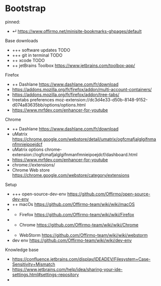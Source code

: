 [comment]: <> (When installing a new computer, this handy page contains all the lings I need)

# Bootstrap

pinned:
- ↵ https://www.offirmo.net/minisite-bookmarks-ghpages/default

Base downloads
- +++ software updates TODO
- +++ git in terminal TODO
- ++ xcode TODO
- ++ jetBrains Toolbox https://www.jetbrains.com/toolbox-app/


Firefox
- ++ Dashlane https://www.dashlane.com/fr/download
- https://addons.mozilla.org/fr/firefox/addon/multi-account-containers/
- https://addons.mozilla.org/fr/firefox/addon/tree-tabs/
- treetabs preferences moz-extension://dc3d4e33-d50b-8148-9152-d074a83635bb/options/options.html
- https://www.mrfdev.com/enhancer-for-youtube


Chrome
- ++ Dashlane https://www.dashlane.com/fr/download
- uMatrix https://chrome.google.com/webstore/detail/umatrix/ogfcmafjalglgifnmanfmnieipoejdcf
- uMatrix options chrome-extension://ogfcmafjalglgifnmanfmnieipoejdcf/dashboard.html
- https://www.mrfdev.com/enhancer-for-youtube
- chrome://extensions/
- Chrome Web store https://chrome.google.com/webstore/category/extensions


Setup
- +++ open-source-dev-env https://github.com/Offirmo/open-source-dev-env
- ++ macOs https://github.com/Offirmo-team/wiki/wiki/macOS
- + Firefox https://github.com/Offirmo-team/wiki/wiki/Firefox
- + Chrome https://github.com/Offirmo-team/wiki/wiki/Chrome
- + WebStorm https://github.com/Offirmo-team/wiki/wiki/webstorm
- dev env https://github.com/Offirmo-team/wiki/wiki/dev-env


Knowledge base
- https://confluence.jetbrains.com/display/IDEADEV/Filesystem+Case-Sensitivity+Mismatch
- https://www.jetbrains.com/help/idea/sharing-your-ide-settings.html#settings-repository
-
